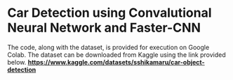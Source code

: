 # Car Detection using Convalutional Neural Network and Faster-CNN
The code, along with the dataset, is provided for execution on Google Colab. The dataset can be downloaded from Kaggle using the link provided below.
**https://www.kaggle.com/datasets/sshikamaru/car-object-detection**
